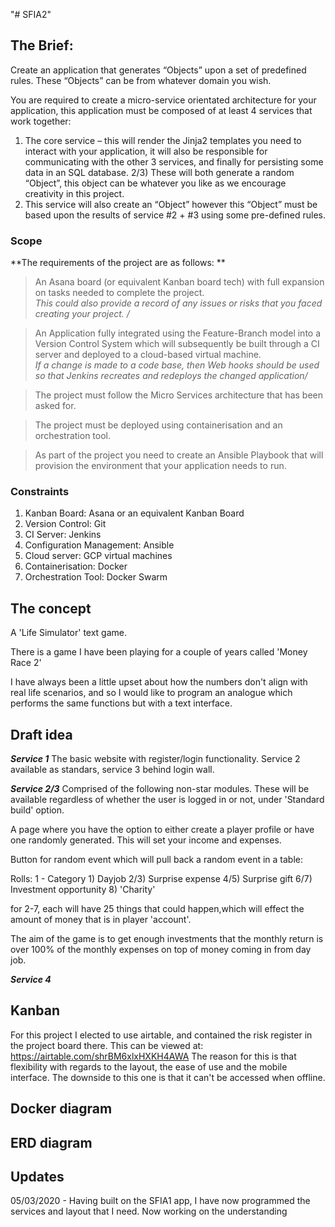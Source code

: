 "# SFIA2" 

## The Brief:
Create an application that generates “Objects” upon a set of predefined rules.  These “Objects” can be from whatever domain you wish.

You are required to create a micro-service orientated architecture for your application, this application must be composed of at least 4 services that work together:

1) The core service – this will render the Jinja2 templates you need to interact with your application, it will also be responsible for communicating with the other 3 services, and finally for persisting some data in an SQL database.
2/3) These will both generate a random “Object”, this object can be whatever you like as we encourage creativity in this project.
4) This service will also create an “Object” however this “Object” must be based upon the results of service #2 + #3 using some pre-defined rules.

### Scope 
**The requirements of the project are as follows: **

> An Asana board (or equivalent Kanban board tech) with full expansion on tasks needed to complete the project.   
  *This could also provide a record of any issues or risks that you faced creating your project. /*
  
> An Application fully integrated using the Feature-Branch model into a Version Control System which will subsequently be built through a CI server and deployed to a cloud-based virtual machine.   
  *If a change is made to a code base, then Web hooks should be used so that Jenkins recreates and redeploys the changed application/* 
  
> The project must follow the Micro Services architecture that has been asked for. 

> The project must be deployed using containerisation and an orchestration tool.

> As part of the project you need to create an Ansible Playbook that will provision the environment that your application needs to run.

### Constraints
1) Kanban Board: Asana or an equivalent Kanban Board 
2) Version Control: Git 
3) CI Server: Jenkins 
4) Configuration Management: Ansible
5) Cloud server: GCP virtual machines 
6) Containerisation: Docker 
7) Orchestration Tool: Docker Swarm 

## The concept
A 'Life Simulator' text game.

There is a game I have been playing for a couple of years called 'Money Race 2'

I have always been a little upset about how the numbers don't align with real life scenarios, and so I would like to program an analogue which performs the same functions but with a text interface.

## Draft idea

___Service 1___
The basic website with register/login functionality. Service 2 available as standars, service 3 behind login wall.

___Service 2/3___
Comprised of the following non-star modules. These will be available regardless of whether the user is logged in or not, under 'Standard build' option.

A page where you have the option to either create a player profile or have one randomly generated. This will set your income and expenses.

Button for random event which will pull back a random event in a table:

Rolls:
1 - Category
	1) Dayjob
	2/3) Surprise expense
	4/5) Surprise gift
	6/7) Investment opportunity
	8) 'Charity'

for 2-7, each will have 25 things that could happen,which will effect the amount of money that is in player 'account'.

The aim of the game is to get enough investments that the monthly return is over 100% of the monthly expenses on top of money coming in from day job.

___Service 4___


## Kanban
For this project I elected to use airtable, and contained the risk register in the project board there.
This can be viewed at: https://airtable.com/shrBM6xlxHXKH4AWA
The reason for this is that flexibility with regards to the layout, the ease of use and the mobile interface.
The downside to this one is that it can't be accessed when offline.

## Docker diagram

## ERD diagram

## Updates

05/03/2020 - Having built on the SFIA1 app, I have now programmed the services and layout that I need. Now working on the understanding
